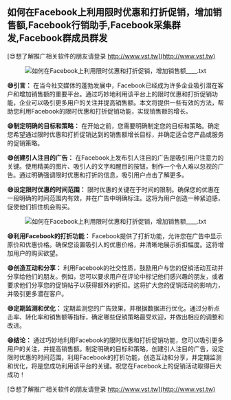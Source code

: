 ## **如何在Facebook上利用限时优惠和打折促销，增加销售额,Facebook行销助手,Facebook采集群发,Facebook群成员群发**

[😍想了解推广相关软件的朋友请登录 http://www.vst.tw](http://www.vst.tw)

 <center><img src="https://vst.tw/MP4/tuiguang/png/4.png" alt="如何在Facebook上利用限时优惠和打折促销，增加销售额____.txt"></center>

**😄引言：**
在当今社交媒体的蓬勃发展中，Facebook已经成为许多企业吸引潜在客户和增加销售额的重要平台。通过巧妙地利用该平台上的限时优惠和打折促销功能，企业可以吸引更多用户的关注并提高销售额。本文将提供一些有效的方法，帮助您利用Facebook的限时优惠和打折促销功能，实现销售额的增长。

**😄制定明确的目标和策略：**
在开始之前，您需要明确制定您的目标和策略。确定您希望通过限时优惠和打折促销达到的销售额增长目标，并确定适合您产品或服务的促销策略。

**😄创建引人注目的广告：**
在Facebook上发布引人注目的广告是吸引用户注意力的关键。使用精美的图片、吸引人的文字和醒目的按钮，制作一个令人难以忽视的广告。通过明确强调限时优惠和打折的信息，吸引用户点击了解更多。

**😄设定限时优惠的时间范围：**
限时优惠的关键在于时间的限制。确保您的优惠在一段明确的时间范围内有效，并在广告中明确标注。这将为用户创造一种紧迫感，促使他们抓住机会购买。

 <center><img src="https://vst.tw/MP4/tuiguang/png/7.png" alt="如何在Facebook上利用限时优惠和打折促销，增加销售额____.txt"></center>

**😄利用Facebook的打折功能：**
Facebook提供了打折功能，允许您在广告中显示原价和优惠价格。确保您设置吸引人的优惠价格，并清晰地展示折扣幅度。这将增加用户的购买欲望。

**😄创造互动和分享：**
利用Facebook的社交性质，鼓励用户与您的促销活动互动并分享给他们的朋友。例如，您可以要求用户在评论中标记他们感兴趣的朋友，或者要求他们分享您的促销帖子以获得额外的折扣。这将扩大您的促销活动的影响力，并吸引更多潜在客户。

**😄定期监测和优化：**
定期监测您的广告效果，并根据数据进行优化。通过分析点击率、转化率和销售额等指标，确定哪些促销策略最受欢迎，并做出相应的调整和改进。

**😄结论：**
通过巧妙地利用Facebook的限时优惠和打折促销功能，您可以吸引更多用户的关注，并提高销售额。制定明确的目标和策略，创建引人注目的广告，设定限时优惠的时间范围，利用Facebook的打折功能，创造互动和分享，并定期监测和优化，将是您成功利用该平台的关键。祝您在Facebook上的促销活动取得巨大成功！

[😍想了解推广相关软件的朋友请登录 http://www.vst.tw](http://www.vst.tw)



